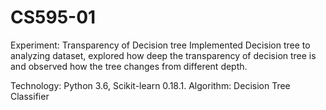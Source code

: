 # CS595-01
Experiment: Transparency of Decision tree 
Implemented Decision tree to analyzing dataset, explored how deep the transparency of decision tree is and observed how the tree changes from different depth.

Technology: Python 3.6, Scikit-learn 0.18.1. 
Algorithm: Decision Tree Classifier 
